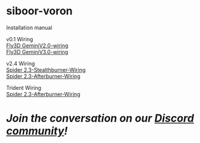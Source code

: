 # siboor-voron
 Installation manual

v0.1 Wiring  
[Fly3D GeminiV2.0-wiring](https://github.com/Lzhikai/siboor-voron/blob/main/Voron-0.1/Fly3D%20GeminiV2.0-wiring.jpg)  
[Fly3D GeminiV3.0-wiring](https://github.com/Lzhikai/siboor-voron/blob/main/Voron-0.1/Fly3D%20GeminiV3.0-wiring.jpg)  

v2.4 Wiring  
[Spider 2.3-Stealthburner-Wiring](https://github.com/Lzhikai/siboor-voron/blob/main/Voron-2.4/SIBOOR%20V2.4-Stealthburner-Wiring%20of%20spider%202.3.jpg)  
[Spider 2.3-Afterburner-Wiring](https://github.com/Lzhikai/siboor-voron/blob/main/Voron-2.4/SIBOOR%20V2.4-Afterburner-Wiring%20of%20spider%202.3.jpg)  

Trident Wiring  
[Spider 2.3-Afterburner-Wiring](https://github.com/Lzhikai/siboor-voron/blob/main/Voron-Trident/Spider%202.3wiring.jpg)  

# *Join the conversation on our [Discord community](https://discord.gg/qYaH3P9DZt)!*

